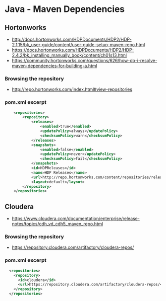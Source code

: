 # Java - Maven Dependencies

## Hortonworks
* http://docs.hortonworks.com/HDPDocuments/HDP2/HDP-2.1.15/bk_user-guide/content/user-guide-setup-maven-repo.html
* https://docs.hortonworks.com/HDPDocuments/HDP2/HDP-2.4.2/bk_installing_manually_book/content/ch01s13.html
* https://community.hortonworks.com/questions/626/how-do-i-resolve-maven-dependencies-for-building-a.html

### Browsing the repository
* http://repo.hortonworks.com/index.html#view-repositories

### pom.xml excerpt
```xml
    <repositories>
        <repository>
            <releases>
                <enabled>true</enabled>
                <updatePolicy>always</updatePolicy>
                <checksumPolicy>warn</checksumPolicy>
            </releases>
            <snapshots>
                <enabled>false</enabled>
                <updatePolicy>never</updatePolicy>
                <checksumPolicy>fail</checksumPolicy>
            </snapshots>
            <id>HDPReleases</id>
            <name>HDP Releases</name>
            <url>http://repo.hortonworks.com/content/repositories/releases/</url>
            <layout>default</layout>
        </repository>
    </repositories>
```

## Cloudera
* https://www.cloudera.com/documentation/enterprise/release-notes/topics/cdh_vd_cdh5_maven_repo.html

### Browsing the repository
* https://repository.cloudera.com/artifactory/cloudera-repos/

### pom.xml excerpt
```xml
  <repositories>
    <repository>
      <id>cloudera</id>
      <url>https://repository.cloudera.com/artifactory/cloudera-repos/</url>
    </repository>
  </repositories>
```